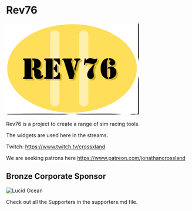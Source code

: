﻿# Rev76

![logo](rev76.png)

Rev76 is a project to create a range of sim racing tools.

The widgets are used here in the streams.

Twitch: https://www.twitch.tv/crossxland

We are seeking patrons here https://www.patreon.com/jonathancrossland


## Bronze Corporate Sponsor

![Lucid Ocean](https://images.squarespace-cdn.com/content/v1/66dc6bf5d7d5a83babc6e992/9f5cefe4-9d6c-48f8-aea5-1b41d668ec01/lo-logo_02-white.png?format=1500w "Lucid Ocean")


Check out all the Supporters in the supporters.md file.
